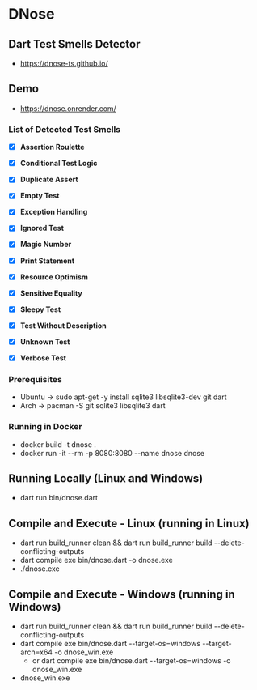 # DNose
## Dart Test Smells Detector

- https://dnose-ts.github.io/

## Demo

- https://dnose.onrender.com/


### List of Detected Test Smells

- [x] **Assertion Roulette**
- [x] **Conditional Test Logic**
- [x] **Duplicate Assert**
- [x] **Empty Test**
- [x] **Exception Handling**
- [x] **Ignored Test**
- [x] **Magic Number**
- [x] **Print Statement**
- [x] **Resource Optimism**
- [x] **Sensitive Equality**
- [x] **Sleepy Test**
- [x] **Test Without Description**
- [x] **Unknown Test**
- [x] **Verbose Test**


### Prerequisites

- Ubuntu -> sudo apt-get -y install sqlite3 libsqlite3-dev git dart
- Arch -> pacman -S git sqlite3 libsqlite3 dart


### Running in Docker

- docker build -t dnose .
- docker run -it --rm -p 8080:8080 --name dnose dnose


## Running Locally (Linux and Windows)
- dart run bin/dnose.dart


## Compile and Execute - Linux (running in Linux)
- dart run build_runner clean && dart run build_runner build --delete-conflicting-outputs
- dart compile exe bin/dnose.dart -o dnose.exe
- ./dnose.exe


## Compile and Execute - Windows (running in Windows)
- dart run build_runner clean && dart run build_runner build --delete-conflicting-outputs
- dart compile exe bin/dnose.dart --target-os=windows --target-arch=x64 -o dnose_win.exe
  - or dart compile exe bin/dnose.dart --target-os=windows -o dnose_win.exe
- dnose_win.exe